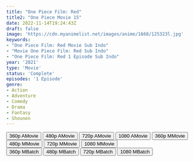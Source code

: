 ```yaml
---
title: "One Piece Film: Red"
title2: "One Piece Movie 15"
date: 2022-11-14T19:24:43Z
draft: false
image: 'https://cdn.myanimelist.net/images/anime/1668/125323l.jpg'
keywords:
- "One Piece Film: Red Movie Sub Indo"
- "Movie One Piece Film: Red Sub Indo"
- "One Piece Film: Red 1 Episode Sub Indo"
year: '2021'
type: 'Movie'
status: 'Complete'
episodes: '1 Episode'
genre:
- Action
- Adventure
- Comedy
- Drama
- Fantasy
- Shounen
---
```


<div class="d-g gg-10">
<div class="d-g gg-5 gtc-r ai-c">
<button onclick="window.open('?arc=i04BoiyA5U_20221114/1/MP4/Kuramanime-ONEPC_MOV15-360p-Oploverz','_blank')">360p AMovie</button>
<button onclick="window.open('?arc=i04BoiyA5U_20221114/1/MP4/Kuramanime-ONEPC_MOV15-480p-Oploverz','_blank')">480p AMovie</button>
<button onclick="window.open('?arc=i04BoiyA5U_20221114/1/MP4/Kuramanime-ONEPC_MOV15-720p-Oploverz','_blank')">720p AMovie</button>
<button onclick="window.open('?arc=i04BoiyA5U_20221114/1/MP4/Kuramanime-ONEPC_MOV15-1080p-Oploverz','_blank')">1080 AMovie</button>
<button onclick="window.open('?med=6we9ep4w409z3i3','_blank')">360p MMovie</button>
<button onclick="window.open('?med=bmxuch0x4k1l5qn','_blank')">480p MMovie</button>
<button onclick="window.open('?med=2uck8akfwm3vvn6','_blank')">720p MMovie</button>
<button onclick="window.open('?med=ydg3siy8ga5ulpk','_blank')">1080 MMovie</button>
</div>
<div class="d-g gg-5 gtc-r ai-c">
<button onclick="window.open('?bmed=6we9ep4w409z3i3','_blank')">360p MBatch</button>
<button onclick="window.open('?bmed=bmxuch0x4k1l5qn','_blank')">480p MBatch</button>
<button onclick="window.open('?bmed=2uck8akfwm3vvn6','_blank')">720p MBatch</button>
<button onclick="window.open('?bmed=ydg3siy8ga5ulpk','_blank')">1080 MBatch</button>
</div>
</div>